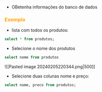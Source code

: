 - OBetenha informações do banco de dados
### <span style="color:orange">Exemplo</span>
- lista com todos os produtos:
```sql
select * from produtos;
```
- Selecione o nome dos produtos
```sql
select nome from produtos
```
 ![[Pasted image 20240205220344.png|500]]
 - Selecione duas colunas nome e preço:
```sql
select nome, preco from produtos;
```
